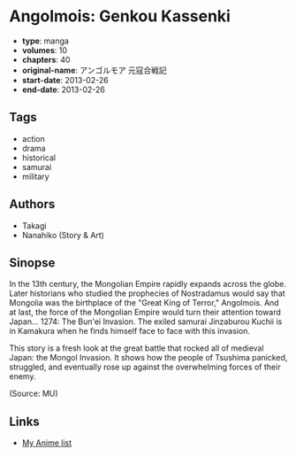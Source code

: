 # Angolmois: Genkou Kassenki

-   **type**: manga
-   **volumes**: 10
-   **chapters**: 40
-   **original-name**: アンゴルモア 元寇合戦記
-   **start-date**: 2013-02-26
-   **end-date**: 2013-02-26

## Tags

-   action
-   drama
-   historical
-   samurai
-   military

## Authors

-   Takagi
-   Nanahiko (Story & Art)

## Sinopse

In the 13th century, the Mongolian Empire rapidly expands across the globe. Later historians who studied the prophecies of Nostradamus would say that Mongolia was the birthplace of the "Great King of Terror," Angolmois. And at last, the force of the Mongolian Empire would turn their attention toward Japan... 1274: The Bun'ei Invasion. The exiled samurai Jinzaburou Kuchii is in Kamakura when he finds himself face to face with this invasion.

This story is a fresh look at the great battle that rocked all of medieval Japan: the Mongol Invasion. It shows how the people of Tsushima panicked, struggled, and eventually rose up against the overwhelming forces of their enemy.

(Source: MU)

## Links

-   [My Anime list](https://myanimelist.net/manga/96437/Angolmois__Genkou_Kassenki)
